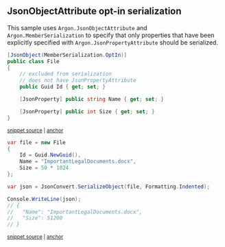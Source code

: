 ## JsonObjectAttribute opt-in serialization

This sample uses `Argon.JsonObjectAttribute` and `Argon.MemberSerialization` to specify that only properties that have been explicitly specified with `Argon.JsonPropertyAttribute` should be serialized.

<!-- snippet: JsonObjectAttributeOptInTypes -->
<a id='snippet-jsonobjectattributeoptintypes'></a>
```cs
[JsonObject(MemberSerialization.OptIn)]
public class File
{
    // excluded from serialization
    // does not have JsonPropertyAttribute
    public Guid Id { get; set; }

    [JsonProperty] public string Name { get; set; }

    [JsonProperty] public int Size { get; set; }
}
```
<sup><a href='/src/ArgonTests/Documentation/Samples/Serializer/JsonObjectAttributeOptIn.cs#L7-L21' title='Snippet source file'>snippet source</a> | <a href='#snippet-jsonobjectattributeoptintypes' title='Start of snippet'>anchor</a></sup>
<!-- endSnippet -->

<!-- snippet: JsonObjectAttributeOptInUsage -->
<a id='snippet-jsonobjectattributeoptinusage'></a>
```cs
var file = new File
{
    Id = Guid.NewGuid(),
    Name = "ImportantLegalDocuments.docx",
    Size = 50 * 1024
};

var json = JsonConvert.SerializeObject(file, Formatting.Indented);

Console.WriteLine(json);
// {
//   "Name": "ImportantLegalDocuments.docx",
//   "Size": 51200
// }
```
<sup><a href='/src/ArgonTests/Documentation/Samples/Serializer/JsonObjectAttributeOptIn.cs#L26-L43' title='Snippet source file'>snippet source</a> | <a href='#snippet-jsonobjectattributeoptinusage' title='Start of snippet'>anchor</a></sup>
<!-- endSnippet -->
